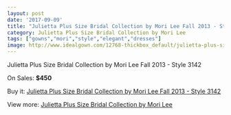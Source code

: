 ```yaml
---
layout: post
date: '2017-09-09'
title: "Julietta Plus Size Bridal Collection by Mori Lee Fall 2013 - Style 3142"
category: Julietta Plus Size Bridal Collection by Mori Lee
tags: ["gowns","mori","style","elegant","dresses"]
image: http://www.idealgown.com/12768-thickbox_default/julietta-plus-size-bridal-collection-by-mori-lee-fall-2013-style-3142.jpg
---
```

Julietta Plus Size Bridal Collection by Mori Lee Fall 2013 - Style 3142

On Sales: **$450**
<a href="https://www.idealgown.com/en/julietta-plus-size-bridal-collection-by-mori-lee/5149-julietta-plus-size-bridal-collection-by-mori-lee-fall-2013-style-3142.html"><amp-img layout="responsive" width="600" height="600" src="//www.idealgown.com/12768-thickbox_default/julietta-plus-size-bridal-collection-by-mori-lee-fall-2013-style-3142.jpg" alt="Julietta Plus Size Bridal Collection by Mori Lee Fall 2013 - Style 3142 0" /></a>
<a href="https://www.idealgown.com/en/julietta-plus-size-bridal-collection-by-mori-lee/5149-julietta-plus-size-bridal-collection-by-mori-lee-fall-2013-style-3142.html"><amp-img layout="responsive" width="600" height="600" src="//www.idealgown.com/12770-thickbox_default/julietta-plus-size-bridal-collection-by-mori-lee-fall-2013-style-3142.jpg" alt="Julietta Plus Size Bridal Collection by Mori Lee Fall 2013 - Style 3142 1" /></a>
<a href="https://www.idealgown.com/en/julietta-plus-size-bridal-collection-by-mori-lee/5149-julietta-plus-size-bridal-collection-by-mori-lee-fall-2013-style-3142.html"><amp-img layout="responsive" width="600" height="600" src="//www.idealgown.com/12769-thickbox_default/julietta-plus-size-bridal-collection-by-mori-lee-fall-2013-style-3142.jpg" alt="Julietta Plus Size Bridal Collection by Mori Lee Fall 2013 - Style 3142 2" /></a>

Buy it: [Julietta Plus Size Bridal Collection by Mori Lee Fall 2013 - Style 3142](https://www.idealgown.com/en/julietta-plus-size-bridal-collection-by-mori-lee/5149-julietta-plus-size-bridal-collection-by-mori-lee-fall-2013-style-3142.html "Julietta Plus Size Bridal Collection by Mori Lee Fall 2013 - Style 3142")

View more: [Julietta Plus Size Bridal Collection by Mori Lee](https://www.idealgown.com/en/67-julietta-plus-size-bridal-collection-by-mori-lee "Julietta Plus Size Bridal Collection by Mori Lee")